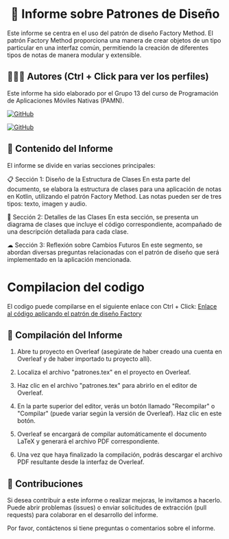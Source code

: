 <h1 align="center">📄 Informe sobre Patrones de Diseño</h1>

Este informe se centra en el uso del patrón de diseño Factory Method. El patrón Factory Method proporciona una manera de crear objetos de un tipo particular en una interfaz común, permitiendo la creación de diferentes tipos de notas de manera modular y extensible.

## 🙆👨‍💻 Autores (Ctrl + Click para ver los perfiles)
Este informe ha sido elaborado por el Grupo 13 del curso de Programación de Aplicaciones Móviles Nativas (PAMN).
  
[![GitHub](https://img.shields.io/badge/GitHub-Ana%20del%20Carmen%20Santana%20Ojeda-red?style=flat-square&logo=github)](https://github.com/AnaSantana016)

[![GitHub](https://img.shields.io/badge/GitHub-Alejandro%20David%20Arzola%20Saavedra-blue?style=flat-square&logo=github)](https://github.com/AlejandroDavidArzolaSaavedra)
  

## 📑 Contenido del Informe
El informe se divide en varias secciones principales:

📋 Sección 1: Diseño de la Estructura de Clases
En esta parte del documento, se elabora la estructura de clases para una aplicación de notas en Kotlin, utilizando el patrón Factory Method. Las notas pueden ser de tres tipos: texto, imagen y audio.

📱 Sección 2: Detalles de las Clases
En esta sección, se presenta un diagrama de clases que incluye el código correspondiente, acompañado de una descripción detallada para cada clase.

☁ Sección 3: Reflexión sobre Cambios Futuros
En este segmento, se abordan diversas preguntas relacionadas con el patrón de diseño que será implementado en la aplicación mencionada.

# Compilacion del codigo

El codigo puede compilarse en el siguiente enlace con Ctrl + Click: [ Enlace al código aplicando el patrón de diseño Factory](https://pl.kotl.in/cY7SpBfRr)


## 📄 Compilación del Informe

1. Abre tu proyecto en Overleaf (asegúrate de haber creado una cuenta en Overleaf y de haber importado tu proyecto allí).

2. Localiza el archivo "patrones.tex" en el proyecto en Overleaf.

3. Haz clic en el archivo "patrones.tex" para abrirlo en el editor de Overleaf.

4. En la parte superior del editor, verás un botón llamado "Recompilar" o "Compilar" (puede variar según la versión de Overleaf). Haz clic en este botón.

5. Overleaf se encargará de compilar automáticamente el documento LaTeX y generará el archivo PDF correspondiente.

6. Una vez que haya finalizado la compilación, podrás descargar el archivo PDF resultante desde la interfaz de Overleaf.

## 🤝 Contribuciones
Si desea contribuir a este informe o realizar mejoras, le invitamos a hacerlo. Puede abrir problemas (issues) o enviar solicitudes de extracción (pull requests) para colaborar en el desarrollo del informe.

Por favor, contáctenos si tiene preguntas o comentarios sobre el informe.
